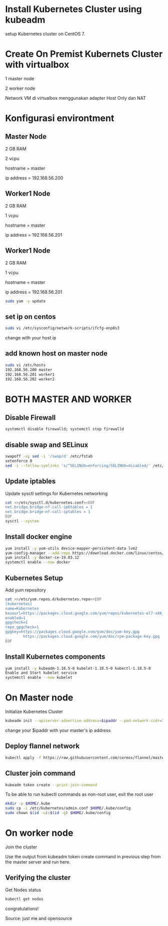 # Install Kubernetes Cluster using kubeadm
setup Kubernetes cluster on CentOS 7.

# Create On Premist Kubernets Cluster with virtualbox
1 master node

2 worker node

Network VM di virtualbox menggunakan adapter Host Only dan NAT 
# Konfigurasi environtment
## Master Node 
2 GB RAM

2 vcpu

hostname = master

ip address = 192.168.56.200

## Worker1 Node 
2 GB RAM

1 vcpu

hostname = master

ip address = 192.168.56.201

## Worker1 Node 
2 GB RAM

1 vcpu

hostname = master

ip address = 192.168.56.201

```bash
sudo yum -y update
```
## set ip on centos
```bash
sudo vi /etc/sysconfig/network-scripts/ifcfg-enp0s3
```

change with your host ip

## add known host on master node
```bash
sudo vi /etc/hosts
192.168.56.200 master
192.168.56.201 worker1
192.168.56.202 worker2
```

# BOTH MASTER AND WORKER
## Disable Firewall
```bash
systemctl disable firewalld; systemctl stop firewalld
```
## disable swap and SELinux
```bash
swapoff -a; sed -i '/swap/d' /etc/fstab
setenforce 0
sed -i --follow-symlinks 's/^SELINUX=enforcing/SELINUX=disabled/' /etc/sysconfig/selinux
```
## Update iptables
Update sysctl settings for Kubernetes networking
```bash
cat >>/etc/sysctl.d/kubernetes.conf<<EOF
net.bridge.bridge-nf-call-ip6tables = 1
net.bridge.bridge-nf-call-iptables = 1
EOF
sysctl --system
```
## Install docker engine
```bash
yum install -y yum-utils device-mapper-persistent-data lvm2
yum-config-manager --add-repo https://download.docker.com/linux/centos/docker-ce.repo
yum install -y docker-ce-19.03.12 
systemctl enable --now docker
```
## Kubernetes Setup
Add yum repository
```bash
cat >>/etc/yum.repos.d/kubernetes.repo<<EOF
[kubernetes]
name=Kubernetes
baseurl=https://packages.cloud.google.com/yum/repos/kubernetes-el7-x86_64
enabled=1
gpgcheck=1
repo_gpgcheck=1
gpgkey=https://packages.cloud.google.com/yum/doc/yum-key.gpg
        https://packages.cloud.google.com/yum/doc/rpm-package-key.gpg
EOF
```
## Install Kubernetes components
```bash
yum install -y kubeadm-1.18.5-0 kubelet-1.18.5-0 kubectl-1.18.5-0
Enable and Start kubelet service
systemctl enable --now kubelet
```

# On Master node
Initialize Kubernetes Cluster
```bash
kubeadm init --apiserver-advertise-address=$ipaddr --pod-network-cidr=192.168.0.0/16
```
change your $ipaddr with your master's ip address

## Deploy flannel network
```bash
kubectl apply -f https://raw.githubusercontent.com/coreos/flannel/master/Documentation/kube-flannel.yml
```

## Cluster join command
```bash
kubeadm token create --print-join-command
```
To be able to run kubectl commands as non-root user, exit the root user
```bash
mkdir -p $HOME/.kube
sudo cp -i /etc/kubernetes/admin.conf $HOME/.kube/config
sudo chown $(id -u):$(id -g) $HOME/.kube/config
```

# On worker node
Join the cluster

Use the output from kubeadm token create command in previous step from the master server and run here.

## Verifying the cluster
Get Nodes status
```bash
kubectl get nodes
```
congratulations!

Source: just me and opensource